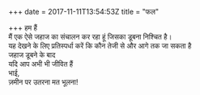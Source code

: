 +++
date = 2017-11-11T13:54:53Z
title = "फल"

+++ 
हम हैं   
मैं एक ऐसे जहाज का संचालन कर रहा हूं जिसका डूबना निश्चित है।    
यह देखने के लिए प्रतिस्पर्धा करें कि कौन तेजी से और आगे तक जा सकता है   
जहाज डूबने के बाद   
यदि आप अभी भी जीवित हैं   
भाई,   
ज़मीन पर उतरना मत भूलना!